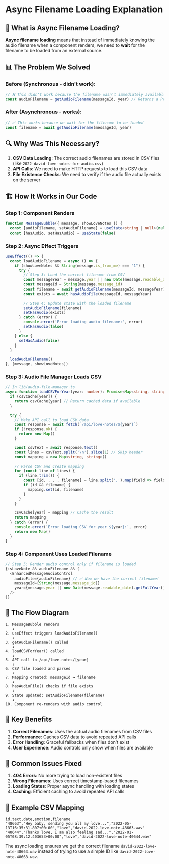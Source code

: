 # Async Filename Loading Explanation

## 🔄 What is Async Filename Loading?

**Async filename loading** means that instead of immediately knowing the audio filename when a component renders, we need to **wait** for the filename to be loaded from an external source.

## 📊 The Problem We Solved

### Before (Synchronous - didn't work):
```typescript
// ❌ This didn't work because the filename wasn't immediately available
const audioFilename = getAudioFilename(messageId, year) // Returns a Promise now!
```

### After (Asynchronous - works):
```typescript
// ✅ This works because we wait for the filename to be loaded
const filename = await getAudioFilename(messageId, year)
```

## 🔍 Why Was This Necessary?

1. **CSV Data Loading**: The correct audio filenames are stored in CSV files (like `2022-david-love-notes-for-audio.csv`)
2. **API Calls**: We need to make HTTP requests to load this CSV data
3. **File Existence Checks**: We need to verify if the audio file actually exists on the server

## 🏗️ How It Works in Our Code

### Step 1: Component Renders
```typescript
function MessageBubble({ message, showLoveNotes }) {
  const [audioFilename, setAudioFilename] = useState<string | null>(null)
  const [hasAudio, setHasAudio] = useState(false)
```

### Step 2: Async Effect Triggers
```typescript
useEffect(() => {
  const loadAudioFilename = async () => {
    if (showLoveNotes && String(message.is_from_me) === "1") {
      try {
        // Step 3: Load the correct filename from CSV
        const messageYear = message.year || new Date(message.readable_date).getFullYear()
        const messageId = String(message.message_id)
        const filename = await getAudioFilename(messageId, messageYear)
        const exists = await hasAudioFile(messageId, messageYear)
        
        // Step 4: Update state with the loaded filename
        setAudioFilename(filename)
        setHasAudio(exists)
      } catch (error) {
        console.error('Error loading audio filename:', error)
        setHasAudio(false)
      }
    } else {
      setHasAudio(false)
    }
  }

  loadAudioFilename()
}, [message, showLoveNotes])
```

### Step 3: Audio File Manager Loads CSV
```typescript
// In lib/audio-file-manager.ts
async function loadCSVForYear(year: number): Promise<Map<string, string>> {
  if (csvCache[year]) {
    return csvCache[year] // Return cached data if available
  }

  try {
    // Make API call to load CSV data
    const response = await fetch(`/api/love-notes/${year}`)
    if (!response.ok) {
      return new Map()
    }

    const csvText = await response.text()
    const lines = csvText.split('\n').slice(1) // Skip header
    const mapping = new Map<string, string>()

    // Parse CSV and create mapping
    for (const line of lines) {
      if (line.trim()) {
        const [id, , , , filename] = line.split(',').map(field => field.replace(/"/g, ''))
        if (id && filename) {
          mapping.set(id, filename)
        }
      }
    }

    csvCache[year] = mapping // Cache the result
    return mapping
  } catch (error) {
    console.error(`Error loading CSV for year ${year}:`, error)
    return new Map()
  }
}
```

### Step 4: Component Uses Loaded Filename
```typescript
// Step 5: Render audio control only if filename is loaded
{isLoveNote && audioFilename && (
  <EnhancedMessageAudioControl
    audioFile={audioFilename} // ✅ Now we have the correct filename!
    messageId={String(message.message_id)}
    year={message.year || new Date(message.readable_date).getFullYear()}
  />
)}
```

## 🎯 The Flow Diagram

```
1. MessageBubble renders
   ↓
2. useEffect triggers loadAudioFilename()
   ↓
3. getAudioFilename() called
   ↓
4. loadCSVForYear() called
   ↓
5. API call to /api/love-notes/[year]
   ↓
6. CSV file loaded and parsed
   ↓
7. Mapping created: messageId → filename
   ↓
8. hasAudioFile() checks if file exists
   ↓
9. State updated: setAudioFilename(filename)
   ↓
10. Component re-renders with audio control
```

## 🔧 Key Benefits

1. **Correct Filenames**: Uses the actual audio filenames from CSV files
2. **Performance**: Caches CSV data to avoid repeated API calls
3. **Error Handling**: Graceful fallbacks when files don't exist
4. **User Experience**: Audio controls only show when files are available

## 🐛 Common Issues Fixed

1. **404 Errors**: No more trying to load non-existent files
2. **Wrong Filenames**: Uses correct timestamp-based filenames
3. **Loading States**: Proper async handling with loading states
4. **Caching**: Efficient caching to avoid repeated API calls

## 📝 Example CSV Mapping

```csv
id,text,date,emotion,filename
"48663","Hey baby, sending you all my love...","2022-05-13T16:35:31.807+00:00","love","david-2022-love-note-48663.wav"
"40644","Thanks love, I am also feeling sad...","2022-01-05T08:39:12.403653+00:00","love","david-2022-love-note-40644.wav"
```

The async loading ensures we get the correct filename `david-2022-love-note-48663.wav` instead of trying to use a simple ID like `david-2022-love-note-48663.wav`. 